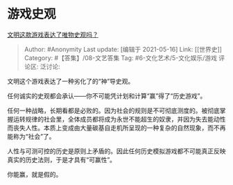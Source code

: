 # 游戏史观
[文明这款游戏表达了唯物史观吗？](https://www.zhihu.com/question/299638951/answer/580331271)

> Author: #Anonymity
> Last update: [编辑于 2021-05-16]
> Link: [[世界史]]
> Category: #【答集】/08-文艺答集
> Tag: #6-文化艺术/5-文化娱乐/游戏 
> 评论区:
> 泛讨论:

文明这个游戏表达了一种劣化了的“神”导史观。

任何诚实的史观都会承认——你不可能凭计划和计算“赢”得了“历史游戏”。

任何一种战略，长期看都是必败的。因为社会的规则是不可彻底测度的。被彻底掌握运转规律的社会里，全体成员都将成为永世不能超生的奴隶，并因为失去能动性而丧失人性。本质上变成由大量碳基自走机所呈现的一种复杂的自然现象，而不再能称为“社会”了。

人性与可测可控的历史是原则上矛盾的。因此任何历史模拟游戏都不可能真正反映真实的历史法则，于是才具有“可赢性”。

你能赢，就是假的。
